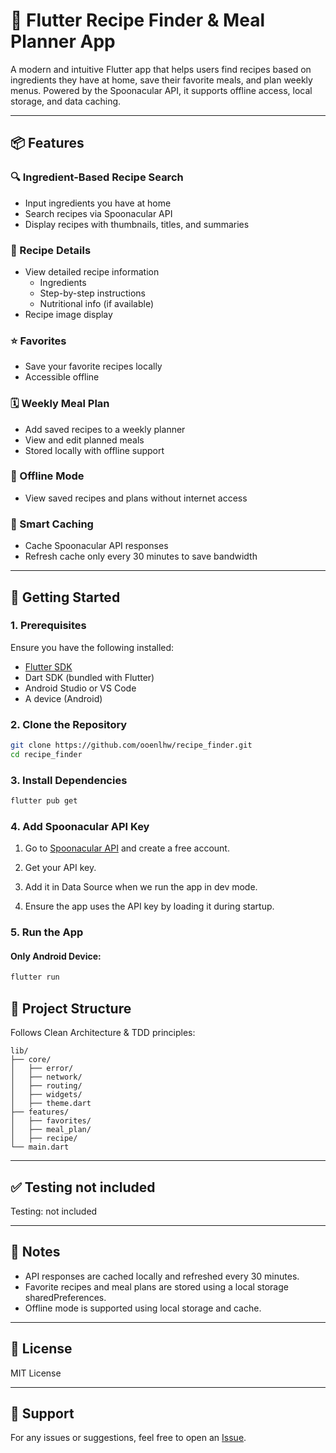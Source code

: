 # 🥗 Flutter Recipe Finder & Meal Planner App

A modern and intuitive Flutter app that helps users find recipes based on ingredients they have at home, save their favorite meals, and plan weekly menus. Powered by the Spoonacular API, it supports offline access, local storage, and data caching.

---

## 📦 Features

### 🔍 Ingredient-Based Recipe Search
- Input ingredients you have at home
- Search recipes via Spoonacular API
- Display recipes with thumbnails, titles, and summaries

### 📖 Recipe Details
- View detailed recipe information
  - Ingredients
  - Step-by-step instructions
  - Nutritional info (if available)
- Recipe image display

### ⭐ Favorites
- Save your favorite recipes locally
- Accessible offline

### 🗓️ Weekly Meal Plan
- Add saved recipes to a weekly planner
- View and edit planned meals
- Stored locally with offline support

### 📶 Offline Mode
- View saved recipes and plans without internet access

### 🧠 Smart Caching
- Cache Spoonacular API responses
- Refresh cache only every 30 minutes to save bandwidth

---

## 🚀 Getting Started

### 1. Prerequisites

Ensure you have the following installed:
- [Flutter SDK](https://flutter.dev/docs/get-started/install)
- Dart SDK (bundled with Flutter)
- Android Studio or VS Code
- A device (Android)

### 2. Clone the Repository

```bash
git clone https://github.com/ooenlhw/recipe_finder.git
cd recipe_finder
```

### 3. Install Dependencies

```bash
flutter pub get
```

### 4. Add Spoonacular API Key

1. Go to [Spoonacular API](https://spoonacular.com/food-api) and create a free account.
2. Get your API key.
3. Add it in Data Source when we run the app in dev mode.

4. Ensure the app uses the API key by loading it during startup.

### 5. Run the App

#### Only Android Device:

```bash
flutter run
```

## 📁 Project Structure

Follows Clean Architecture & TDD principles:

```
lib/
├── core/
│   ├── error/
│   ├── network/
│   ├── routing/
│   ├── widgets/
│   ├── theme.dart
├── features/
│   ├── favorites/
│   ├── meal_plan/
│   ├── recipe/
└── main.dart
```

---

## ✅ Testing not included

Testing: not included

---

## 📌 Notes

- API responses are cached locally and refreshed every 30 minutes.
- Favorite recipes and meal plans are stored using a local storage sharedPreferences.
- Offline mode is supported using local storage and cache.

---

## 📃 License

MIT License

---

## 💬 Support

For any issues or suggestions, feel free to open an [Issue](https://github.com/ooenlhw/recipe_finder/issues).
